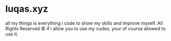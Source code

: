 # luqas.xyz
all my things is everything i code to show my skills and improve myself.
All Rights Reserved © if i allow you to use my codes, your of course allowed to use it.
